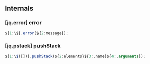 ## Internals

### [jq.error] error

```javascript
${1:\$}.error(${2:message});
```

### [jq.pstack] pushStack

```javascript
${1:\$([])}.pushStack(${2:elements}${3:,name}${4:,arguments});
```
